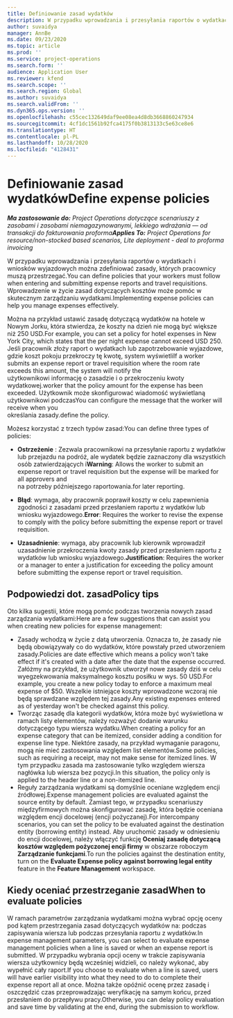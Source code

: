 ```yaml
---
title: Definiowanie zasad wydatków
description: W przypadku wprowadzania i przesyłania raportów o wydatkach i wniosków wyjazdowych można zdefiniować zasady dotyczące kosztów, których pracownicy muszą przestrzegać.
author: suvaidya
manager: AnnBe
ms.date: 09/23/2020
ms.topic: article
ms.prod: ''
ms.service: project-operations
ms.search.form: ''
audience: Application User
ms.reviewer: kfend
ms.search.scope: ''
ms.search.region: Global
ms.author: suvaidya
ms.search.validFrom: ''
ms.dyn365.ops.version: ''
ms.openlocfilehash: c55cec132649daf9ee08ea4d8db3668860247934
ms.sourcegitcommit: 4cf1dc1561b92fca4175f0b3813133c5e63ce8e6
ms.translationtype: HT
ms.contentlocale: pl-PL
ms.lasthandoff: 10/28/2020
ms.locfileid: "4128431"
---
```

# <a name="define-expense-policies"></a><span data-ttu-id="0be1f-103">Definiowanie zasad wydatków</span><span class="sxs-lookup"><span data-stu-id="0be1f-103">Define expense policies</span></span>

<span data-ttu-id="0be1f-104">_**Ma zastosowanie do:** Project Operations dotyczące scenariuszy z zasobami i zasobami niemagazynowanymi, lekkiego wdrażania — od transakcji do fakturowania proforma_</span><span class="sxs-lookup"><span data-stu-id="0be1f-104">_**Applies To:** Project Operations for resource/non-stocked based scenarios, Lite deployment - deal to proforma invoicing_</span></span>

<span data-ttu-id="0be1f-105">W przypadku wprowadzania i przesyłania raportów o wydatkach i wniosków wyjazdowych można zdefiniować zasady, których pracownicy muszą przestrzegać.</span><span class="sxs-lookup"><span data-stu-id="0be1f-105">You can define policies that your workers must follow when entering and submitting expense reports and travel requisitions.</span></span>         
<span data-ttu-id="0be1f-106">Wprowadzenie w życie zasad dotyczących kosztów może pomóc w skutecznym zarządzaniu wydatkami.</span><span class="sxs-lookup"><span data-stu-id="0be1f-106">Implementing expense policies can help you manage expenses effectively.</span></span>         

<span data-ttu-id="0be1f-107">Można na przykład ustawić zasadę dotyczącą wydatków na hotele w Nowym Jorku, która stwierdza, że koszty na dzień nie mogą być większe niż 250 USD.</span><span class="sxs-lookup"><span data-stu-id="0be1f-107">For example, you can set a policy for hotel expenses in New York City, which states that the per night expense cannot exceed USD 250.</span></span>       
<span data-ttu-id="0be1f-108">Jeśli pracownik złoży raport o wydatkach lub zapotrzebowanie wyjazdowe, gdzie koszt pokoju przekroczy tę kwotę, system wyświetli</span><span class="sxs-lookup"><span data-stu-id="0be1f-108">If a worker submits an expense report or travel requisition where the room rate exceeds this amount, the system will notify the</span></span>         
<span data-ttu-id="0be1f-109">użytkownikowi informację o zasadzie i o przekroczeniu kwoty wydatkowej.</span><span class="sxs-lookup"><span data-stu-id="0be1f-109">worker that the policy amount for the expense has been exceeded.</span></span> <span data-ttu-id="0be1f-110">Użytkownik może skonfigurować wiadomość wyświetlaną użytkownikowi podczas</span><span class="sxs-lookup"><span data-stu-id="0be1f-110">You can configure the message that the worker will receive when you</span></span>        
<span data-ttu-id="0be1f-111">określania zasady.</span><span class="sxs-lookup"><span data-stu-id="0be1f-111">define the policy.</span></span>      
        
<span data-ttu-id="0be1f-112">Możesz korzystać z trzech typów zasad:</span><span class="sxs-lookup"><span data-stu-id="0be1f-112">You can define three types of policies:</span></span>         
        
- <span data-ttu-id="0be1f-113">**Ostrzeżenie** : Zezwala pracownikowi na przesyłanie raportu z wydatków lub przejazdu na podróż, ale wydatek będzie zaznaczony dla wszystkich osób zatwierdzających i</span><span class="sxs-lookup"><span data-stu-id="0be1f-113">**Warning**: Allows the worker to submit an expense report or travel requisition but the expense will be marked for all approvers and</span></span>         
  <span data-ttu-id="0be1f-114">na potrzeby późniejszego raportowania.</span><span class="sxs-lookup"><span data-stu-id="0be1f-114">for later reporting.</span></span>        

- <span data-ttu-id="0be1f-115">**Błąd**: wymaga, aby pracownik poprawił koszty w celu zapewnienia zgodności z zasadami przed przesłaniem raportu z wydatków lub wniosku wyjazdowego.</span><span class="sxs-lookup"><span data-stu-id="0be1f-115">**Error**: Requires the worker to revise the expense to comply with the policy before submitting the expense report or travel requisition.</span></span>        
 
 - <span data-ttu-id="0be1f-116">**Uzasadnienie**: wymaga, aby pracownik lub kierownik wprowadził uzasadnienie przekroczenia kwoty zasady przed przesłaniem raportu z wydatków lub wniosku wyjazdowego.</span><span class="sxs-lookup"><span data-stu-id="0be1f-116">**Justification**: Requires the worker or a manager to enter a justification for exceeding the policy amount before submitting the expense report or travel requisition.</span></span>        

## <a name="policy-tips"></a><span data-ttu-id="0be1f-117">Podpowiedzi dot. zasad</span><span class="sxs-lookup"><span data-stu-id="0be1f-117">Policy tips</span></span>
<span data-ttu-id="0be1f-118">Oto kilka sugestii, które mogą pomóc podczas tworzenia nowych zasad zarządzania wydatkami:</span><span class="sxs-lookup"><span data-stu-id="0be1f-118">Here are a few suggestions that can assist you when creating new policies for expense management:</span></span> 

- <span data-ttu-id="0be1f-119">Zasady wchodzą w życie z datą utworzenia. Oznacza to, że zasady nie będą obowiązywały co do wydatków, które powstały przed utworzeniem zasady.</span><span class="sxs-lookup"><span data-stu-id="0be1f-119">Policies are date effective which means a policy won't take effect if it's created with a date after the date that the expense occurred.</span></span> <span data-ttu-id="0be1f-120">Załóżmy na przykład, że użytkownik utworzył nowe zasady dziś w celu wyegzekwowania maksymalnego kosztu posiłku w wys. 50 USD.</span><span class="sxs-lookup"><span data-stu-id="0be1f-120">For example, you create a new policy today to enforce a maximum meal expense of $50.</span></span> <span data-ttu-id="0be1f-121">Wszelkie istniejące koszty wprowadzone wczoraj nie będą sprawdzane względem tej zasady.</span><span class="sxs-lookup"><span data-stu-id="0be1f-121">Any existing expenses entered as of yesterday won't be checked against this policy.</span></span>
- <span data-ttu-id="0be1f-122">Tworząc zasadę dla kategorii wydatków, która może być wyświetlona w ramach listy elementów, należy rozważyć dodanie warunku dotyczącego typu wiersza wydatku.</span><span class="sxs-lookup"><span data-stu-id="0be1f-122">When creating a policy for an expense category that can be itemized, consider adding a condition for expense line type.</span></span> <span data-ttu-id="0be1f-123">Niektóre zasady, na przykład wymaganie paragonu, mogą nie mieć zastosowania względem list elementów.</span><span class="sxs-lookup"><span data-stu-id="0be1f-123">Some policies, such as requiring a receipt, may not make sense for itemized lines.</span></span> <span data-ttu-id="0be1f-124">W tym przypadku zasada ma zastosowanie tylko względem wiersza nagłówka lub wiersza bez pozycji.</span><span class="sxs-lookup"><span data-stu-id="0be1f-124">In this situation, the policy only is applied to the header line or a non-itemized line.</span></span> 
- <span data-ttu-id="0be1f-125">Reguły zarządzania wydatkami są domyślnie oceniane względem encji źródłowej.</span><span class="sxs-lookup"><span data-stu-id="0be1f-125">Expense management policies are evaluated against the source entity by default.</span></span> <span data-ttu-id="0be1f-126">Zamiast tego, w przypadku scenariuszy międzyfirmowych można skonfigurować zasadę, która będzie oceniana względem encji docelowej (encji pożyczanej).</span><span class="sxs-lookup"><span data-stu-id="0be1f-126">For intercompany scenarios, you can set the policy to be evaluated against the destination entity (borrowing entity) instead.</span></span> <span data-ttu-id="0be1f-127">Aby uruchomić zasady w odniesieniu do encji docelowej, należy włączyć funkcję **Oceniaj zasadę dotyczącą kosztów względem pożyczonej encji firmy** w obszarze roboczym **Zarządzanie funkcjami**.</span><span class="sxs-lookup"><span data-stu-id="0be1f-127">To run the policies against the destination entity, turn on the **Evaluate Expense policy against borrowing legal entity** feature in the **Feature Management** workspace.</span></span>

## <a name="when-to-evaluate-policies"></a><span data-ttu-id="0be1f-128">Kiedy oceniać przestrzeganie zasad</span><span class="sxs-lookup"><span data-stu-id="0be1f-128">When to evaluate policies</span></span>

<span data-ttu-id="0be1f-129">W ramach parametrów zarządzania wydatkami można wybrać opcję oceny pod kątem przestrzegania zasad dotyczących wydatków na: podczas zapisywania wiersza lub podczas przesyłania raportu z wydatków.</span><span class="sxs-lookup"><span data-stu-id="0be1f-129">In expense management parameters, you can select to evaluate expense management policies when a line is saved or when an expense report is submitted.</span></span> <span data-ttu-id="0be1f-130">W przypadku wybrania opcji oceny w trakcie zapisywania wiersza użytkownicy będą wcześniej widzieli, co należy wykonać, aby wypełnić cały raport.</span><span class="sxs-lookup"><span data-stu-id="0be1f-130">If you choose to evaluate when a line is saved, users will have earlier visibility into what they need to do to complete their expense report all at once.</span></span> <span data-ttu-id="0be1f-131">Można także opóźnić ocenę przez zasadę i oszczędzić czas przeprowadzając weryfikację na samym końcu, przed przesłaniem do przepływu pracy.</span><span class="sxs-lookup"><span data-stu-id="0be1f-131">Otherwise, you can delay policy evaluation and save time by validating at the end, during the submission to workflow.</span></span>
